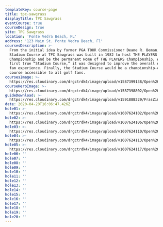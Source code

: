 ```yaml
---
templateKey: course-page
title: tpc-sawgrass
displayTitle: TPC Sawgrass
eventCourse: true
courseDesign: true
site: TPC Sawgrass
location: 'Ponte Vedra Beach, FL'
address: '123 Main St. Ponte Vedra Beach, Fl'
coursesDescription: >-
  From the initial idea by former PGA TOUR Commissioner Deane R. Beman, the
  Stadium Course at TPC Sawgrass was built in 1982 to host THE PLAYERS
  Championship and be the permanent Home of THE PLAYERS Championship. As the
  first true “Stadium Course,” it was designed to improve the overall on-site
  fan experience. Finally, the Stadium Course would be a championship-caliber
  course accessible to all golf fans.
coursesImage: >-
  https://res.cloudinary.com/drgctrdk4/image/upload/v1587399138/Open%20DGC/Courses/TPC%20Sawgrass/tpccourses2_acicpx.jpg
courseHeroImage: >-
  https://res.cloudinary.com/drgctrdk4/image/upload/v1587398802/Open%20DGC/Courses/TPC%20Sawgrass/Hero_Sawgrass-PLAYERS-16-and-17_bspskm.jpg
guideDownload: >-
  https://res.cloudinary.com/drgctrdk4/image/upload/v1591888329/PrasZimmermanLevitinGuastavino-AESOct2009_avpq80.pdf
date: 2020-04-20T16:06:47.426Z
hole01: >-
  https://res.cloudinary.com/drgctrdk4/image/upload/v1607624102/Open%20DGC/Courses/TPC%20Sawgrass/Demo%20Tee%20Signs/Tee_Signs_TOABT_20_web-01-lo_zj1vcx.jpg
hole02: >-
  https://res.cloudinary.com/drgctrdk4/image/upload/v1607624106/Open%20DGC/Courses/TPC%20Sawgrass/Demo%20Tee%20Signs/Tee_Signs_TOABT_20_web-02-lo_dobwt4.jpg
hole03: >-
  https://res.cloudinary.com/drgctrdk4/image/upload/v1607624110/Open%20DGC/Courses/TPC%20Sawgrass/Demo%20Tee%20Signs/Tee_Signs_TOABT_20_web-03-lo_rhqxnl.jpg
hole04: >-
  https://res.cloudinary.com/drgctrdk4/image/upload/v1607624113/Open%20DGC/Courses/TPC%20Sawgrass/Demo%20Tee%20Signs/Tee_Signs_TOABT_20_web-04-lo_fqzjvs.jpg
hole05: >-
  https://res.cloudinary.com/drgctrdk4/image/upload/v1607624117/Open%20DGC/Courses/TPC%20Sawgrass/Demo%20Tee%20Signs/Tee_Signs_TOABT_20_web-05-lo_jm7ges.jpg
hole06: ''
hole07: ''
hole08: ''
hole09: ''
hole10: ''
hole11: ''
hole12: ''
hole13: ''
hole14: ''
hole15: ''
hole16: ''
hole17: ''
hole18: ''
hole19: ''
hole20: ''
---
```


